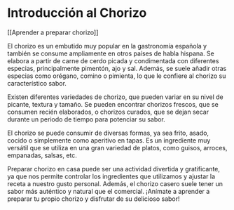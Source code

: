# Introducción al Chorizo

[[Aprender a preparar chorizo]]

El chorizo es un embutido muy popular en la gastronomía española y también se consume ampliamente en otros países de habla hispana. Se elabora a partir de carne de cerdo picada y condimentada con diferentes especias, principalmente pimentón, ajo y sal. Además, se suele añadir otras especias como orégano, comino o pimienta, lo que le confiere al chorizo su característico sabor.

Existen diferentes variedades de chorizo, que pueden variar en su nivel de picante, textura y tamaño. Se pueden encontrar chorizos frescos, que se consumen recién elaborados, o chorizos curados, que se dejan secar durante un periodo de tiempo para potenciar su sabor.

El chorizo se puede consumir de diversas formas, ya sea frito, asado, cocido o simplemente como aperitivo en tapas. Es un ingrediente muy versátil que se utiliza en una gran variedad de platos, como guisos, arroces, empanadas, salsas, etc.

Preparar chorizo en casa puede ser una actividad divertida y gratificante, ya que nos permite controlar los ingredientes que utilizamos y ajustar la receta a nuestro gusto personal. Además, el chorizo casero suele tener un sabor más auténtico y natural que el comercial. ¡Anímate a aprender a preparar tu propio chorizo y disfrutar de su delicioso sabor!
